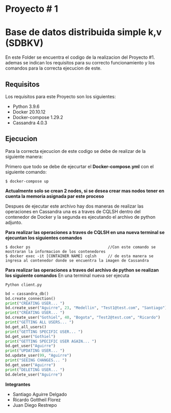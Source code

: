 # Proyecto # 1
# Base de datos distribuida simple k,v (SDBKV)

En este Folder se encuentra el codigo de la realizacion del Proyecto #1. ademas se indican los requisitos para su correcto funcionamiento
y los comandos para la correcta ejecucion de este. 

## Requisitos

Los requisitos para este Proyecto son los siguientes:

- Python 3.9.6
- Docker 20.10.12
- Docker-compose 1.29.2
- Cassandra 4.0.3

## Ejecucion

Para la correcta ejecucion de este codigo se debe de realizar de la siguiente manera: 

Primero que todo se debe de ejecurtar el **Docker-compose.yml** con el siguiente comando:

```
$ docker-compose up 
```

**Actualmente solo se crean 2 nodes, si se desea crear mas nodos tener en cuenta la memoria asignada par este proceso**
 
Despues de ejecutar este archivo hay dos maneras de realizar las operaciones en Cassandra una es a traves de CQLSH dentro del contenedor de Docker
y la segunda es ejecutando el archivo de python adjunto.

**Para realizar las operaciones a traves de CQLSH en una nueva terminal se ejecuntan los siguientes comandos**

```
$ docker ps                                  //Con este comando se mostraran la informacion de los contenedores
$ docker exec -it [CONTAINER NAME] cqlsh     // de esta manera se ingresa al contenedor donde se encuentra la imagen de Cassandra
```

**Para realizar las operaciones a traves del archivo de python se realizan los siguiente comandos**
En una terminal nueva ser ejecuta 
```
Python client.py
```


``` py 
bd = cassandra_db()
bd.create_connection()
print("CREATING USER... ")
bd.create_user("Aguirre", 23, "Medellin", "Test1@test.com", "Santiago")
print("CREATING USER... ")
bd.create_user("Gothiel", 40, "Bogota", "Test2@test.com", "Ricardo")
print("GETTING ALL USERS... ")
bd.get_all_users()
print("GETTING SPECIFIC USER... ")
bd.get_user("Gothiel")
print("GETTING SPECIFIC USER AGAIN... ")
bd.get_user("Aguirre")
print("UPDATING USER... ")
bd.update_user(99, "Aguirre")
print("SEEING CHANGES... ")
bd.get_user("Aguirre")
print("DELETING USER... ")
bd.delete_user("Aguirre")
```

**Integrantes**
 - Santiago Aguirre Delgado
 - Ricardo Gottheil Florez
 - Juan Diego Restrepo 
 